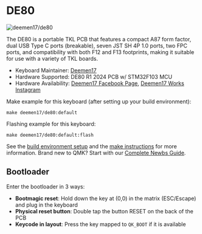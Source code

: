# DE80

![deemen17/de80](https://i.imgur.com/oZvFM0G.png)

The DE80 is a portable TKL PCB that features a compact A87 form factor, dual USB Type C ports (breakable), seven JST SH 4P 1.0 ports, two FPC ports, and compatibility with both F12 and F13 footprints, making it suitable for use with a variety of TKL boards.

* Keyboard Maintainer: [Deemen17](https://github.com/Deemen17)
* Hardware Supported: DE80 R1 2024 PCB w/ STM32F103 MCU
* Hardware Availability: [Deemen17 Facebook Page](https://www.facebook.com/deemen17/), [Deemen17 Works Instagram](https://www.instagram.com/deemen17.works)

Make example for this keyboard (after setting up your build environment):

    make deemen17/de80:default

Flashing example for this keyboard:

    make deemen17/de80:default:flash

See the [build environment setup](https://docs.qmk.fm/#/getting_started_build_tools) and the [make instructions](https://docs.qmk.fm/#/getting_started_make_guide) for more information. Brand new to QMK? Start with our [Complete Newbs Guide](https://docs.qmk.fm/#/newbs).

## Bootloader

Enter the bootloader in 3 ways:

* **Bootmagic reset**: Hold down the key at (0,0) in the matrix (ESC/Escape) and plug in the keyboard
* **Physical reset button**: Double tap the button RESET on the back of the PCB
* **Keycode in layout**: Press the key mapped to `QK_BOOT` if it is available
